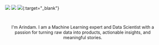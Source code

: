 [<img src="https://img.shields.io/badge/linkedin-%230077B5.svg?&style=for-the-badge&logo=linkedin&logoColor=white" />](https://www.linkedin.com/in/arindambanerjee1/) 
[<img src="https://img.shields.io/badge/twitter-%230077B5.svg?&style=for-the-badge&logo=twitter&logoColor=white&color=00acee" />](https://twitter.com/Arin1405) 
[<img src="https://img.shields.io/static/v1?style=for-the-badge&message=Google+Scholar&color=4285F4&logo=Google+Scholar&logoColor=FFFFFF&label=" />](https://scholar.google.co.in/citations?user=Ytht_3IAAAAJ&hl=en){:target="_blank"}

<br>

<p align="center">
I'm Arindam. I am a Machine Learning expert and Data Scientist with a passion for turning raw data 
into products, actionable insights, and meaningful stories.
</p>




